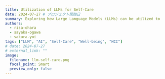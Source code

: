 ```yaml
---
title: Utilization of LLMs for Self-Care
date: 2024-07-27 # プロジェクト開始日
summary: Exploring how Large Language Models (LLMs) can be utilized to support individual self-care practices and promote well-being.
authors:
  - risa-ohara
  - sayaka-ogawa
  - sakura-yui
tags: ["LLM", "AI", "Self-Care", "Well-being", "HCI"]
# date: 2024-07-27
# external_link: ""
image:
  filename: llm-self-care.png
  focal_point: Smart
  preview_only: false
---
```


<!-- Details on LLM applications for self-care --> 